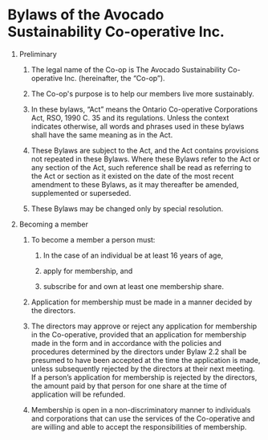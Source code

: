 # Bylaws of the Avocado Sustainability Co-operative Inc. #

1. Preliminary

	1. The legal name of the Co-op is The Avocado Sustainability Co-operative Inc. (hereinafter, the “Co-op”).
	
	1. The Co-op's purpose is to help our members live more sustainably.
	
	1. In these bylaws, “Act” means the Ontario Co-operative Corporations Act, RSO, 1990 C. 35 and its regulations. Unless the context indicates otherwise, all words and phrases used in these bylaws shall have the same meaning as in the Act.
	
	1. These Bylaws are subject to the Act, and the Act contains provisions not repeated in these Bylaws. Where these Bylaws refer to the Act or any section of the Act, such reference shall be read as referring to the Act or section as it existed on the date of the most recent amendment to these Bylaws, as it may thereafter be amended, supplemented or superseded. 
	
	1. These Bylaws may be changed only by special resolution.

1. Becoming a member

	1. To become a member a person must:
	
		1. In the case of an individual be at least 16 years of age,
		
		1. apply for membership, and
		
		1. subscribe for and own at least one membership share. 
		
	1. Application for membership must be made in a manner decided by the directors.
	
	1. The directors may approve or reject any application for membership in the Co-operative, provided that an application for membership made in the form and in accordance with the policies and procedures determined by the directors under Bylaw 2.2 shall be presumed to have been accepted at the time the application is made, unless subsequently rejected by the directors at their next meeting. If a person’s application for membership is rejected by the directors, the amount paid by that person for one share at the time of application will be refunded.
	
	1. Membership is open in a non-discriminatory manner to individuals and corporations that can use the services of the Co-operative and are willing and able to accept the responsibilities of membership.

